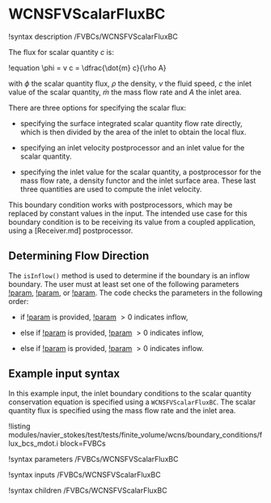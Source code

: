 # WCNSFVScalarFluxBC

!syntax description /FVBCs/WCNSFVScalarFluxBC

The flux for scalar quantity $c$ is:

!equation
\phi = v c = \dfrac{\dot{m} c}{\rho A}

with $\phi$ the scalar quantity flux, $\rho$ the density, $v$ the fluid speed,
$c$ the inlet value of the scalar quantity, $\dot{m}$ the mass flow rate and $A$ the inlet area.

There are three options for specifying the scalar flux:

- specifying the surface integrated scalar quantity flow rate directly, which is then divided
  by the area of the inlet to obtain the local flux.

- specifying an inlet velocity postprocessor and an inlet value for the scalar quantity.

- specifying the inlet value for the scalar quantity, a postprocessor for the mass flow rate,
  a density functor and the inlet surface area. These last three quantities are used to compute
  the inlet velocity.


This boundary condition works with postprocessors, which may be replaced by constant
values in the input. The intended use case for this boundary condition is to be receiving its value from
a coupled application, using a [Receiver.md] postprocessor.

## Determining Flow Direction

The `isInflow()` method is used to determine if the boundary is an inflow boundary.
The user must at least set one of the following parameters [!param](/FVBCs/WCNSFVScalarFluxBC/scalar_flux_pp), [!param](/FVBCs/WCNSFVScalarFluxBC/mdot_pp), or [!param](/FVBCs/WCNSFVScalarFluxBC/velocity_pp). The code checks the parameters in the following order:


  -  if [!param](/FVBCs/WCNSFVScalarFluxBC/mdot_pp) is provided, [!param](/FVBCs/WCNSFVScalarFluxBC/mdot_pp) $>0$ indicates inflow,

  -  else if [!param](/FVBCs/WCNSFVScalarFluxBC/velocity_pp) is provided, [!param](/FVBCs/WCNSFVScalarFluxBC/velocity_pp) $>0$ indicates inflow,

  -  else if [!param](/FVBCs/WCNSFVScalarFluxBC/scalar_flux_pp) is provided, [!param](/FVBCs/WCNSFVScalarFluxBC/scalar_flux_pp) $>0$ indicates inflow.

## Example input syntax

In this example input, the inlet boundary conditions to the scalar quantity conservation equation is
specified using a `WCNSFVScalarFluxBC`. The scalar quantity flux is specified using the mass flow rate
and the inlet area.

!listing modules/navier_stokes/test/tests/finite_volume/wcns/boundary_conditions/flux_bcs_mdot.i block=FVBCs

!syntax parameters /FVBCs/WCNSFVScalarFluxBC

!syntax inputs /FVBCs/WCNSFVScalarFluxBC

!syntax children /FVBCs/WCNSFVScalarFluxBC
